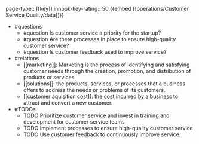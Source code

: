 page-type:: [[key]]
innbok-key-rating:: 50
{{embed [[operations/Customer Service Quality/data]]}}
- #questions
  - #question Is customer service a priority for the startup?
  - #question Are there processes in place to ensure high-quality customer service?
  - #question Is customer feedback used to improve service?
- #relations
  - [[marketing]]: Marketing is the process of identifying and satisfying customer needs through the creation, promotion, and distribution of products or services.
  - [[solutions]]: the products, services, or processes that a business offers to address the needs or problems of its customers.
  - [[customer aquisition cost]]: the cost incurred by a business to attract and convert a new customer.
- #TODOs
  - TODO Prioritize customer service and invest in training and development for customer service teams
  - TODO  Implement processes to ensure high-quality customer service
  - TODO  Use customer feedback to continuously improve service.



